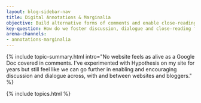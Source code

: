 ```yaml
---
layout: blog-sidebar-nav
title: Digital Annotations & Marginalia
objective: Build alternative forms of comments and enable close-reading and discussion for the independent web.
key-question: How do we foster discussion, dialogue and close-reading for small independent websites?
arena-channels:
- annotations-marginalia
---
```


{% include topic-summary.html intro="No website feels as alive as a Google Doc covered in comments. I've experimented with Hypothesis on my site for years but still feel like we can go further in enabling and encouraging discussion and dialogue across, with and between websites and bloggers." %}


{% include topics.html %}